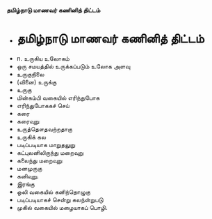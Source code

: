 **தமிழ்நாடு மாணவர் கணினித் திட்டம்**
- # தமிழ்நாடு மாணவர் கணினித் திட்டம்
- n. உருகிய உலோகம்
- ஒரு சமயத்தில் உருக்கப்படும் உலோக அளவு
- உருகுநிலை
- (வினை) உருக்கு
- உருகு
- மின்கம்பி வகையில் எரிந்துபோக
- எரிந்துபோககச் செய்
- கரை
- கரைவுறு
- உருத்தௌதவற்றதாகு
- உருகிக் கல
- படிப்படியாக மாறுதலுறு
- கட்புலனிலிருந்து மறைவுறு
- கலைந்து மறைவுறு
- மனமுருகு
- கனிவுறு.
- இரங்கு
- ஒலி வகையில் கனிந்தொழுகு
- படிப்படியாகச் சென்று கலந்ன்றுபடு
- முகில் வகையில் மழையாகப் பொழி.


